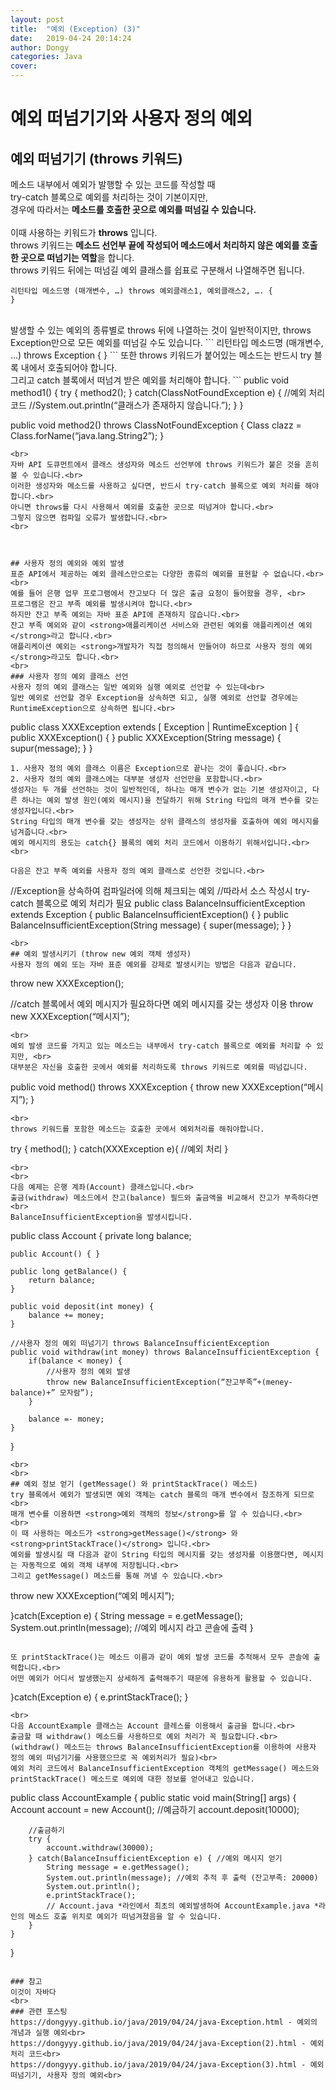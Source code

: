 ```yaml
---
layout: post
title:  "예외 (Exception) (3)"
date:   2019-04-24 20:14:24
author: Dongy
categories: Java
cover:
---
```


# 예외 떠넘기기와 사용자 정의 예외

## 예외 떠넘기기 (throws 키워드)
메소드 내부에서 예외가 발행할 수 있는 코드를 작성할 때 <br>
try-catch 블록으로 예외를 처리하는 것이 기본이지만, <br>
경우에 따라서는 <strong>메소드를 호출한 곳으로 예외를 떠넘길 수 있습니다.</strong><br>
<br>
이때 사용하는 키워드가 <strong>throws</strong> 입니다. <br>
throws 키워드는 <strong>메소드 선언부 끝에 작성되어 메소드에서 처리하지 않은 예외를 호출한 곳으로 떠넘기는 역할</strong>을 합니다.<br>
throws 키워드 뒤에는 떠넘길 예외 클래스를 쉽표로 구분해서 나열해주면 됩니다.<br>
```
리턴타입 메소드명 (매개변수, …) throws 예외클래스1, 예외클래스2, …. {
}
```
<br>
발생할 수 있는 예외의 종류별로 throws 뒤에 나열하는 것이 일반적이지만, throws Exception만으로 모든 예외를 떠넘길 수도 있습니다.
```
리턴타입 메소드명 (매개변수, …) throws Exception {
}
```
또한 throws 키워드가 붙어있는 메소드는 반드시 try 블록 내에서 호출되어야 합니다.<br>
그리고 catch 블록에서 떠넘겨 받은 예외를 처리해야 합니다.
```
public void method1() {
	try {
		method2();
	} catch(ClassNotFoundException e) {
		//예외 처리 코드
		//System.out.println(“클래스가 존재하지 않습니다.”);
	}
}

public void method2() throws ClassNotFoundException {
	Class clazz = Class.forName(“java.lang.String2”);
}
```
<br>
자바 API 도큐먼트에서 클래스 생성자와 메소드 선언부에 throws 키워드가 붙은 것을 흔히 볼 수 있습니다.<br>
이러한 생성자와 메소드를 사용하고 싶다면, 반드시 try-catch 블록으로 예외 처리를 해야합니다.<br>
아니면 throws를 다시 사용해서 예외를 호출한 곳으로 떠넘겨야 합니다.<br>
그렇지 않으면 컴파일 오류가 발생합니다.<br>
<br>



## 사용자 정의 예외와 예외 발생
표준 API에서 제공하는 예외 클레스만으로는 다양한 종류의 예외를 표현할 수 없습니다.<br>
<br>
예를 들어 은행 업무 프로그램에서 잔고보다 더 많은 출금 요청이 들어왔을 경우, <br>
프로그램은 잔고 부족 예외를 발생시켜야 합니다.<br>
하지만 잔고 부족 예외는 자바 표준 API에 존재하지 않습니다.<br>
잔고 부족 예외와 같이 <strong>애플리케이션 서비스와 관련된 예외를 애플리케이션 예외</strong>라고 합니다.<br>
애플리케이션 예외는 <strong>개발자가 직접 정의해서 만들어야 하므로 사용자 정의 예외</strong>라고도 합니다.<br>
<br>
### 사용자 정의 예외 클래스 선언
사용자 정의 예외 클래스는 일반 예외와 실행 예외로 선언할 수 있는데<br>
일반 예외로 선언할 경우 Exception을 상속하면 되고, 실행 예외로 선언할 경우에는 RuntimeException으로 상속하면 됩니다.<br>

```
public class XXXException extends [ Exception | RuntimeException ] {
	public XXXException() { }
	public XXXException(String message) { supur(message); } 
}
```
1. 사용자 정의 예외 클래스 이름은 Exception으로 끝나는 것이 좋습니다.<br>
2. 사용자 정의 예외 클래스에는 대부분 생성자 선언만을 포함합니다.<br>
생성자는 두 개를 선언하는 것이 일반적인데, 하나는 매개 변수가 없는 기본 생성자이고, 다른 하나는 예외 발생 원인(예외 메시지)을 전달하기 위해 String 타입의 매개 변수를 갖는 생성자입니다.<br>
String 타입의 매개 변수를 갖는 생성자는 상위 클래스의 생성자를 호출하여 예외 메시지를 넘겨줍니다.<br>
예외 메시지의 용도는 catch{} 블록의 예외 처리 코드에서 이용하기 위해서입니다.<br>
<br>

다음은 잔고 부족 예외를 사용자 정의 예외 클래스로 선언한 것입니다.<br>
```
//Exception을 상속하여 컴파일러에 의해 체크되는 예외
//따라서 소스 작성시 try-catch 블록으로 예외 처리가 필요
public class BalanceInsufficientException extends Exception {
	public BalanceInsufficientException() { }
	public BalanceInsufficientException(String message) { 
		super(message);
	}
}
```
<br>
## 예외 발생시키기 (throw new 예외 객체 생성자)
사용자 정의 예외 또는 자바 표준 예외를 강제로 발생시키는 방법은 다음과 같습니다.
```
throw new XXXException();

//catch 블록에서 예외 메시지가 필요하다면 예외 메시지를 갖는 생성자 이용
throw new XXXException(“메시지”); 
```
<br>
예외 발생 코드를 가지고 있는 메소드는 내부에서 try-catch 블록으로 예외를 처리할 수 있지만, <br>
대부분은 자신을 호출한 곳에서 예외를 처리하도록 throws 키워드로 예외를 떠넘깁니다.

```
public void method() throws XXXException {
	throw new XXXException(“메시지”);
}
```
<br>
throws 키워드를 포함한 메소드는 호출한 곳에서 예외처리를 해줘야합니다.
```
try {
	method();
} catch(XXXException e){
	//예외 처리
}
```
<br>
<br>
다음 예제는 은행 계좌(Account) 클래스입니다.<br>
출금(withdraw) 메소드에서 잔고(balance) 필드와 출금액을 비교해서 잔고가 부족하다면<br>
BalanceInsufficientException을 발생시킵니다.
```
public class Account {
	private long balance;
	
	public Account() { }
	
	public long getBalance() {
		return balance;
	}
	
	public void deposit(int money) {
		balance += money;
	}

    //사용자 정의 예외 떠넘기기 throws BalanceInsufficientException 
	public void withdraw(int money) throws BalanceInsufficientException { 
		if(balance < money) {
            //사용자 정의 예외 발생
			throw new BalanceInsufficientException(“잔고부족”+(meney-balance)+” 모자람”); 
		}	
		
		balance =- money;
	}
}
```
<br>
<br>
## 예외 정보 얻기 (getMessage() 와 printStackTrace() 메소드)
try 블록에서 예외가 발생되면 예외 객체는 catch 블록의 매개 변수에서 참조하게 되므로 <br>
매개 변수를 이용하면 <strong>예외 객체의 정보</strong>를 알 수 있습니다.<br>
<br>
이 때 사용하는 메소드가 <strong>getMessage()</strong> 와 <strong>printStackTrace()</strong> 입니다.<br>
예외를 발생시킬 때 다음과 같이 String 타입의 메시지를 갖는 생성자를 이용했다면, 메시지는 자동적으로 예외 객체 내부에 저장됩니다.<br>
그리고 getMessage() 메소드를 통해 꺼낼 수 있습니다.<br>

```
throw new XXXException(“예외 메시지”);

}catch(Exception e) {
	String message = e.getMessage();
	System.out.println(message);
    //예외 메시지 라고 콘솔에 출력
}
```

또 printStackTrace()는 메소드 이름과 같이 예외 발생 코드를 추적해서 모두 콘솔에 출력합니다.<br>
어떤 예외가 어디서 발생했는지 상세하게 출력해주기 때문에 유용하게 활용할 수 있습니다.
```
}catch(Exception e) {
	e.printStackTrace();
}
```
<br>
다음 AccountExample 클래스는 Account 클레스를 이용해서 출금을 합니다.<br>
출금할 때 withdraw() 메소드를 사용하므로 예외 처리가 꼭 필요합니다.<br>
(withdraw() 메소드는 throws BalanceInsufficientException를 이용하여 사용자 정의 예외 떠넘기기를 사용했으므로 꼭 예외처리가 필요)<br>
예외 처리 코드에서 BalanceInsufficientException 객체의 getMessage() 메소드와 printStackTrace() 메소드로 예외에 대한 정보를 얻어내고 있습니다.

```
public class AccountExample {
	public static void main(String[] args) {
		Account account = new Account();
		//예금하기
		account.deposit(10000);
	
		//출금하기
		try {
			account.withdraw(30000);
		} catch(BalanceInsufficientException e) { //예외 메시지 얻기 
			String message = e.getMessage();
			System.out.println(message); //예외 추적 후 출력 (잔고부족: 20000)
			System.out.println();
			e.printStackTrace(); 
            // Account.java *라인에서 최초의 예외발생하여 AccountExample.java *라인의 메소드 호출 위치로 예외가 떠넘겨졌음을 알 수 있습니다.
		}
	}
}
```

### 참고
이것이 자바다
<br>
### 관련 포스팅
https://dongyyy.github.io/java/2019/04/24/java-Exception.html - 예외의 개념과 실행 예외<br>
https://dongyyy.github.io/java/2019/04/24/java-Exception(2).html - 예외 처리 코드<br>
https://dongyyy.github.io/java/2019/04/24/java-Exception(3).html - 예외 떠넘기기, 사용자 정의 예외<br>